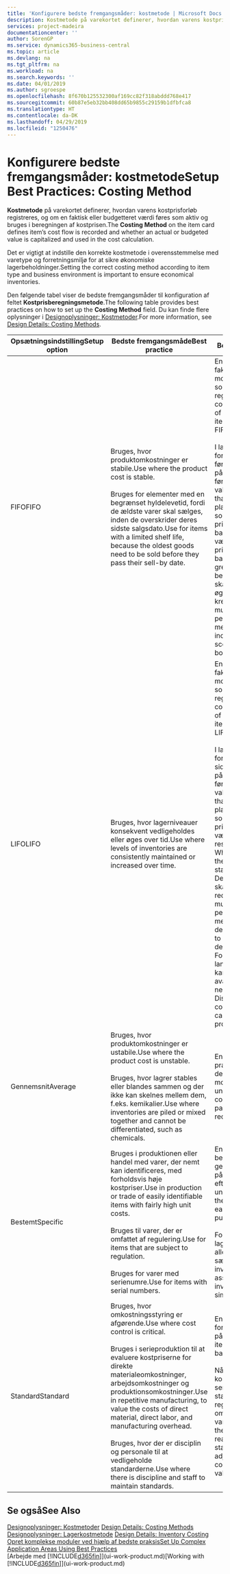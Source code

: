 ```yaml
---
title: 'Konfigurere bedste fremgangsmåder: kostmetode | Microsoft Docs'
description: Kostmetode på varekortet definerer, hvordan varens kostprisforløb registreres, og om en faktisk eller budgetteret værdi føres som aktiv og bruges i beregningen af kostprisen.
services: project-madeira
documentationcenter: ''
author: SorenGP
ms.service: dynamics365-business-central
ms.topic: article
ms.devlang: na
ms.tgt_pltfrm: na
ms.workload: na
ms.search.keywords: ''
ms.date: 04/01/2019
ms.author: sgroespe
ms.openlocfilehash: 8f670b125532300af169cc82f318abddd768e417
ms.sourcegitcommit: 60b87e5eb32bb408dd65b9855c29159b1dfbfca8
ms.translationtype: HT
ms.contentlocale: da-DK
ms.lasthandoff: 04/29/2019
ms.locfileid: "1250476"
---
```

# <a name="setup-best-practices-costing-method"></a><span data-ttu-id="a2972-103">Konfigurere bedste fremgangsmåder: kostmetode</span><span class="sxs-lookup"><span data-stu-id="a2972-103">Setup Best Practices: Costing Method</span></span>
<span data-ttu-id="a2972-104">**Kostmetode** på varekortet definerer, hvordan varens kostprisforløb registreres, og om en faktisk eller budgetteret værdi føres som aktiv og bruges i beregningen af kostprisen.</span><span class="sxs-lookup"><span data-stu-id="a2972-104">The **Costing Method** on the item card defines item’s cost flow is recorded and whether an actual or budgeted value is capitalized and used in the cost calculation.</span></span>  

 <span data-ttu-id="a2972-105">Det er vigtigt at indstille den korrekte kostmetode i overensstemmelse med varetype og forretningsmiljø for at sikre økonomiske lagerbeholdninger.</span><span class="sxs-lookup"><span data-stu-id="a2972-105">Setting the correct costing method according to item type and business environment is important to ensure economical inventories.</span></span>  

 <span data-ttu-id="a2972-106">Den følgende tabel viser de bedste fremgangsmåder til konfiguration af feltet **Kostprisberegningsmetode**.</span><span class="sxs-lookup"><span data-stu-id="a2972-106">The following table provides best practices on how to set up the **Costing Method** field.</span></span> <span data-ttu-id="a2972-107">Du kan finde flere oplysninger i [Designoplysninger: Kostmetoder](design-details-costing-methods.md).</span><span class="sxs-lookup"><span data-stu-id="a2972-107">For more information, see [Design Details: Costing Methods](design-details-costing-methods.md).</span></span>  

|<span data-ttu-id="a2972-108">Opsætningsindstilling</span><span class="sxs-lookup"><span data-stu-id="a2972-108">Setup option</span></span>|<span data-ttu-id="a2972-109">Bedste fremgangsmåde</span><span class="sxs-lookup"><span data-stu-id="a2972-109">Best practice</span></span>|<span data-ttu-id="a2972-110">Bemærkning</span><span class="sxs-lookup"><span data-stu-id="a2972-110">Comment</span></span>|  
|------------------|-------------------|-------------|  
|<span data-ttu-id="a2972-111">FIFO</span><span class="sxs-lookup"><span data-stu-id="a2972-111">FIFO</span></span>|<span data-ttu-id="a2972-112">Bruges, hvor produktomkostninger er stabile.</span><span class="sxs-lookup"><span data-stu-id="a2972-112">Use where the product cost is stable.</span></span><br /><br /> <span data-ttu-id="a2972-113">Bruges for elementer med en begrænset hyldelevetid, fordi de ældste varer skal sælges, inden de overskrider deres sidste salgsdato.</span><span class="sxs-lookup"><span data-stu-id="a2972-113">Use for items with a limited shelf life, because the oldest goods need to be sold before they pass their sell-by date.</span></span>|<span data-ttu-id="a2972-114">En vares kostpris er den faktiske værdi af alle modtagelser af varen, som vælges af FIFO-reglen.</span><span class="sxs-lookup"><span data-stu-id="a2972-114">An item’s unit cost is the actual value of any receipt of the item, selected by the FIFO rule.</span></span><br /><br /> <span data-ttu-id="a2972-115">I lagerværdien forudsættes det, at de første varer, der lægges på lager, bliver solgt først.</span><span class="sxs-lookup"><span data-stu-id="a2972-115">In inventory valuation, it is assumed that the first items placed in inventory are sold first.</span></span> <span data-ttu-id="a2972-116">**Bemærk!** Når priserne stiger, viser balancen højere værdi.</span><span class="sxs-lookup"><span data-stu-id="a2972-116">**Note:**  When prices are rising, the balance sheet shows greater value.</span></span> <span data-ttu-id="a2972-117">Dette betyder, at skatteforpligtelserne øges, men kreditvurderinger og muligheden for at låne penge forbedres.</span><span class="sxs-lookup"><span data-stu-id="a2972-117">This means that tax liabilities increase, but credit scores and the ability to borrow cash improve.</span></span>|  
|<span data-ttu-id="a2972-118">LIFO</span><span class="sxs-lookup"><span data-stu-id="a2972-118">LIFO</span></span>|<span data-ttu-id="a2972-119">Bruges, hvor lagerniveauer konsekvent vedligeholdes eller øges over tid.</span><span class="sxs-lookup"><span data-stu-id="a2972-119">Use where levels of inventories are consistently maintained or increased over time.</span></span>|<span data-ttu-id="a2972-120">En vares kostpris er den faktiske værdi af alle modtagelser af varen, som vælges af LIFO-reglen.</span><span class="sxs-lookup"><span data-stu-id="a2972-120">An item’s unit cost is the actual value of any receipt of the item, selected by the LIFO rule.</span></span><br /><br /> <span data-ttu-id="a2972-121">I lagerværdien forudsættes det, at de sidste varer, der lægges på lager, bliver solgt først.</span><span class="sxs-lookup"><span data-stu-id="a2972-121">In inventory valuation, it is assumed that the last items placed in inventory are sold first.</span></span> <span data-ttu-id="a2972-122">**Bemærk!** Når priserne stiger, falder værdien på resultatopgørelsen.</span><span class="sxs-lookup"><span data-stu-id="a2972-122">**Note:**  When prices are rising, the value on the income statement decreases.</span></span> <span data-ttu-id="a2972-123">Dette betyder, at skatteforpligtelserne reduceres, men muligheden for at låne penge forringes.</span><span class="sxs-lookup"><span data-stu-id="a2972-123">This means that tax liabilities decrease, but the ability to borrow cash deteriorates.</span></span> <span data-ttu-id="a2972-124">**Vigtigt:** Forbudt i mange lande/områder, da det kan bruges til at holde avancen nede.</span><span class="sxs-lookup"><span data-stu-id="a2972-124">**Important:**  Disallowed in many countries/regions, as it can be used to depress profit.</span></span>|  
|<span data-ttu-id="a2972-125">Gennemsnit</span><span class="sxs-lookup"><span data-stu-id="a2972-125">Average</span></span>|<span data-ttu-id="a2972-126">Bruges, hvor produktomkostninger er ustabile.</span><span class="sxs-lookup"><span data-stu-id="a2972-126">Use where the product cost is unstable.</span></span><br /><br /> <span data-ttu-id="a2972-127">Bruges, hvor lagrer stables eller blandes sammen og der ikke kan skelnes mellem dem, f.eks. kemikalier.</span><span class="sxs-lookup"><span data-stu-id="a2972-127">Use where inventories are piled or mixed together and cannot be differentiated, such as chemicals.</span></span>|<span data-ttu-id="a2972-128">En vares kostpris er den præcise kostpris, som den aktuelle enhed er modtaget til.</span><span class="sxs-lookup"><span data-stu-id="a2972-128">An item’s unit cost is the exact cost at which the particular unit was received.</span></span>|  
|<span data-ttu-id="a2972-129">Bestemt</span><span class="sxs-lookup"><span data-stu-id="a2972-129">Specific</span></span>|<span data-ttu-id="a2972-130">Bruges i produktionen eller handel med varer, der nemt kan identificeres, med forholdsvis høje kostpriser.</span><span class="sxs-lookup"><span data-stu-id="a2972-130">Use in production or trade of easily identifiable items with fairly high unit costs.</span></span><br /><br /> <span data-ttu-id="a2972-131">Bruges til varer, der er omfattet af regulering.</span><span class="sxs-lookup"><span data-stu-id="a2972-131">Use for items that are subject to regulation.</span></span><br /><br /> <span data-ttu-id="a2972-132">Bruges for varer med serienumre.</span><span class="sxs-lookup"><span data-stu-id="a2972-132">Use for items with serial numbers.</span></span>|<span data-ttu-id="a2972-133">En vares kostpris beregnes som den gennemsnitlige kostpris på hvert enkelt tidspunkt efter et køb.</span><span class="sxs-lookup"><span data-stu-id="a2972-133">An item’s unit cost is calculated as the average unit cost at each point in time after a purchase.</span></span><br /><br /> <span data-ttu-id="a2972-134">For værdiansættelse af lageret antages det, at alle lagerbeholdninger sælges samtidig.</span><span class="sxs-lookup"><span data-stu-id="a2972-134">For inventory valuation, it is assumes that all inventories are sold simultaneously.</span></span>|  
|<span data-ttu-id="a2972-135">Standard</span><span class="sxs-lookup"><span data-stu-id="a2972-135">Standard</span></span>|<span data-ttu-id="a2972-136">Bruges, hvor omkostningsstyring er afgørende.</span><span class="sxs-lookup"><span data-stu-id="a2972-136">Use where cost control is critical.</span></span><br /><br /> <span data-ttu-id="a2972-137">Bruges i serieproduktion til at evaluere kostpriserne for direkte materialeomkostninger, arbejdsomkostninger og produktionsomkostninger.</span><span class="sxs-lookup"><span data-stu-id="a2972-137">Use in repetitive manufacturing, to value the costs of direct material, direct labor, and manufacturing overhead.</span></span><br /><br /> <span data-ttu-id="a2972-138">Bruges, hvor der er disciplin og personale til at vedligeholde standarderne.</span><span class="sxs-lookup"><span data-stu-id="a2972-138">Use where there is discipline and staff to maintain standards.</span></span>|<span data-ttu-id="a2972-139">En vares kostpris forudindstilles baseret på forventninger.</span><span class="sxs-lookup"><span data-stu-id="a2972-139">An item’s unit cost is preset based on estimated.</span></span><br /><br /> <span data-ttu-id="a2972-140">Når det faktiske kostbeløb realiseres senere, skal standardkostprisen reguleres til de faktiske omkostninger gennem variansværdier.</span><span class="sxs-lookup"><span data-stu-id="a2972-140">When the actual cost is realized later, the standard cost must be adjusted to the actual cost through variance values.</span></span>|  

## <a name="see-also"></a><span data-ttu-id="a2972-141">Se også</span><span class="sxs-lookup"><span data-stu-id="a2972-141">See Also</span></span>  
 <span data-ttu-id="a2972-142">[Designoplysninger: Kostmetoder](design-details-costing-methods.md) </span><span class="sxs-lookup"><span data-stu-id="a2972-142">[Design Details: Costing Methods](design-details-costing-methods.md) </span></span>  
 <span data-ttu-id="a2972-143">[Designoplysninger: Lagerkostmetode](design-details-inventory-costing.md) </span><span class="sxs-lookup"><span data-stu-id="a2972-143">[Design Details: Inventory Costing](design-details-inventory-costing.md) </span></span>  
 [<span data-ttu-id="a2972-144">Opret komplekse moduler ved hjælp af bedste praksis</span><span class="sxs-lookup"><span data-stu-id="a2972-144">Set Up Complex Application Areas Using Best Practices</span></span>](set-up-complex-application-areas-using-best-practices.md)  
 <span data-ttu-id="a2972-145">[Arbejde med [!INCLUDE[d365fin](includes/d365fin_md.md)]](ui-work-product.md)</span><span class="sxs-lookup"><span data-stu-id="a2972-145">[Working with [!INCLUDE[d365fin](includes/d365fin_md.md)]](ui-work-product.md)</span></span>
